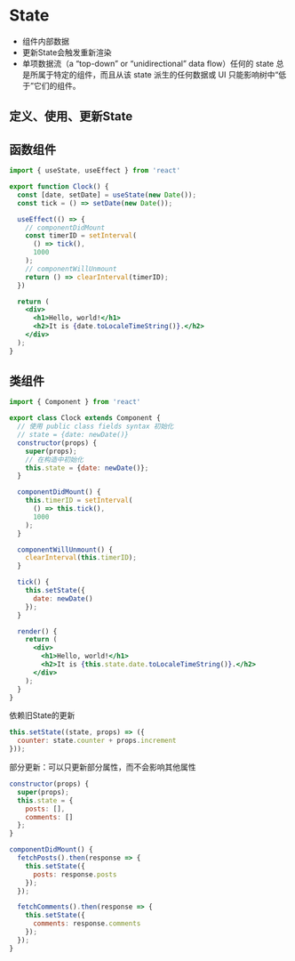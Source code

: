 # State

* 组件内部数据
* 更新State会触发重新渲染
* 单项数据流（a “top-down” or “unidirectional” data flow）任何的 state 总是所属于特定的组件，而且从该 state 派生的任何数据或 UI 只能影响树中“低于”它们的组件。

## 定义、使用、更新State

## 函数组件

```jsx
import { useState, useEffect } from 'react'

export function Clock() {
  const [date, setDate] = useState(new Date());
  const tick = () => setDate(new Date());

  useEffect(() => {
    // componentDidMount
    const timerID = setInterval(
      () => tick(),
      1000
    );
    // componentWillUnmount
    return () => clearInterval(timerID);
  })

  return (
    <div>
      <h1>Hello, world!</h1>
      <h2>It is {date.toLocaleTimeString()}.</h2>
    </div>
  );
}
```

## 类组件

```jsx
import { Component } from 'react'

export class Clock extends Component {
  // 使用 public class fields syntax 初始化
  // state = {date: newDate()}
  constructor(props) {
    super(props);
    // 在构造中初始化
    this.state = {date: newDate()};
  }

  componentDidMount() {
    this.timerID = setInterval(
      () => this.tick(),
      1000
    );
  }

  componentWillUnmount() {
    clearInterval(this.timerID);
  }

  tick() {
    this.setState({
      date: newDate()
    });
  }

  render() {
    return (
      <div>
        <h1>Hello, world!</h1>
        <h2>It is {this.state.date.toLocaleTimeString()}.</h2>
      </div>
    );
  }
}

```

依赖旧State的更新

```jsx
this.setState((state, props) => ({
  counter: state.counter + props.increment
}));
```

部分更新：可以只更新部分属性，而不会影响其他属性

```jsx
constructor(props) {
  super(props);
  this.state = {
    posts: [],
    comments: []
  };
}

componentDidMount() {
  fetchPosts().then(response => {
    this.setState({
      posts: response.posts
    });
  });

  fetchComments().then(response => {
    this.setState({
      comments: response.comments
    });
  });
}
```
